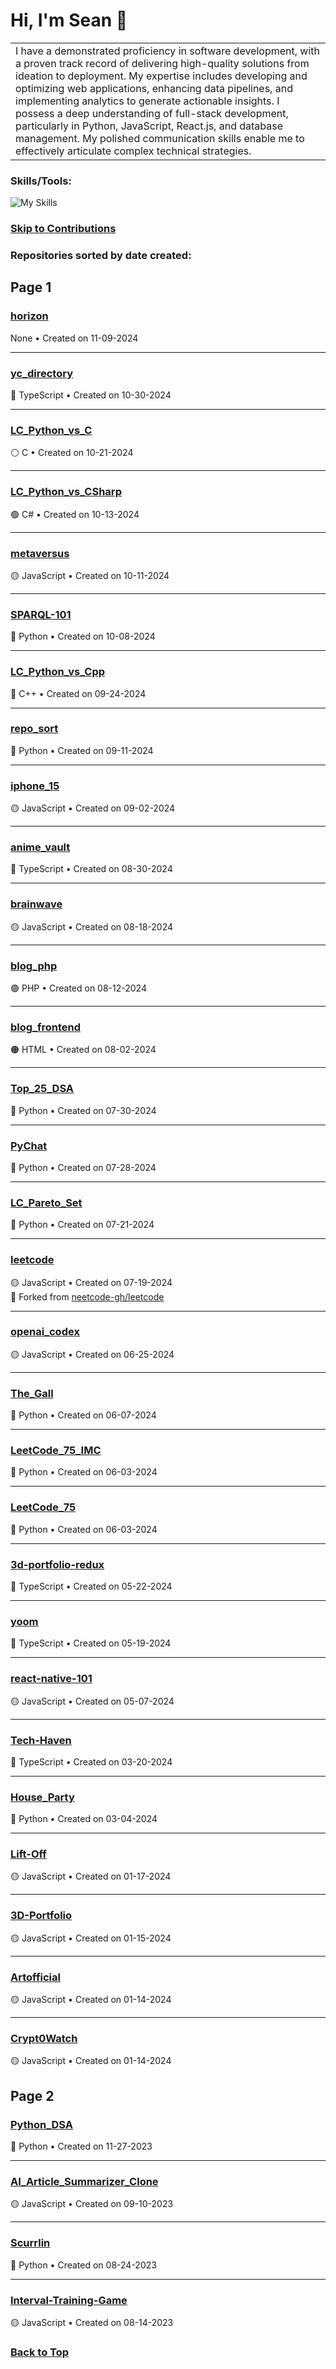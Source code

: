 
<a name="top"></a>

# Hi, I'm Sean 👋

<table>
<tr>
<td>
I have a demonstrated proficiency in software development, with a proven track record of delivering high-quality solutions from ideation to deployment. My expertise includes developing and optimizing web applications, enhancing data pipelines, and implementing analytics to generate actionable insights. I possess a deep understanding of full-stack development, particularly in Python, JavaScript, React.js, and database management. My polished communication skills enable me to effectively articulate complex technical strategies.
</td>
</tr>
</table>

### Skills/Tools:

![My Skills](https://skillicons.dev/icons?i=js,react,express,mongodb,nodejs,nextjs,threejs,tailwind,python,django,flask,postgres,postman,vercel,git)

### [Skip to Contributions](#contributions)

### Repositories sorted by date created:
## Page 1

### [horizon](https://github.com/Scurrlin/horizon)
 None • Created on 11-09-2024  


---

### [yc_directory](https://github.com/Scurrlin/yc_directory)
🔵 TypeScript • Created on 10-30-2024  


---

### [LC_Python_vs_C](https://github.com/Scurrlin/LC_Python_vs_C)
⚪️ C • Created on 10-21-2024  


---

### [LC_Python_vs_CSharp](https://github.com/Scurrlin/LC_Python_vs_CSharp)
🟢 C# • Created on 10-13-2024  


---

### [metaversus](https://github.com/Scurrlin/metaversus)
🟡 JavaScript • Created on 10-11-2024  


---

### [SPARQL-101](https://github.com/Scurrlin/SPARQL-101)
🔵 Python • Created on 10-08-2024  


---

### [LC_Python_vs_Cpp](https://github.com/Scurrlin/LC_Python_vs_Cpp)
🔴 C++ • Created on 09-24-2024  


---

### [repo_sort](https://github.com/Scurrlin/repo_sort)
🔵 Python • Created on 09-11-2024  


---

### [iphone_15](https://github.com/Scurrlin/iphone_15)
🟡 JavaScript • Created on 09-02-2024  


---

### [anime_vault](https://github.com/Scurrlin/anime_vault)
🔵 TypeScript • Created on 08-30-2024  


---

### [brainwave](https://github.com/Scurrlin/brainwave)
🟡 JavaScript • Created on 08-18-2024  


---

### [blog_php](https://github.com/Scurrlin/blog_php)
🟣 PHP • Created on 08-12-2024  


---

### [blog_frontend](https://github.com/Scurrlin/blog_frontend)
🟠 HTML • Created on 08-02-2024  


---

### [Top_25_DSA](https://github.com/Scurrlin/Top_25_DSA)
🔵 Python • Created on 07-30-2024  


---

### [PyChat](https://github.com/Scurrlin/PyChat)
🔵 Python • Created on 07-28-2024  


---

### [LC_Pareto_Set](https://github.com/Scurrlin/LC_Pareto_Set)
🔵 Python • Created on 07-21-2024  


---

### [leetcode](https://github.com/Scurrlin/leetcode)
🟡 JavaScript • Created on 07-19-2024  
🍴 Forked from [neetcode-gh/leetcode](https://github.com/neetcode-gh/leetcode)

---

### [openai_codex](https://github.com/Scurrlin/openai_codex)
🟡 JavaScript • Created on 06-25-2024  


---

### [The_Gall](https://github.com/Scurrlin/The_Gall)
🔵 Python • Created on 06-07-2024  


---

### [LeetCode_75_IMC](https://github.com/Scurrlin/LeetCode_75_IMC)
🔵 Python • Created on 06-03-2024  


---

### [LeetCode_75](https://github.com/Scurrlin/LeetCode_75)
🔵 Python • Created on 06-03-2024  


---

### [3d-portfolio-redux](https://github.com/Scurrlin/3d-portfolio-redux)
🔵 TypeScript • Created on 05-22-2024  


---

### [yoom](https://github.com/Scurrlin/yoom)
🔵 TypeScript • Created on 05-19-2024  


---

### [react-native-101](https://github.com/Scurrlin/react-native-101)
🟡 JavaScript • Created on 05-07-2024  


---

### [Tech-Haven](https://github.com/Scurrlin/Tech-Haven)
🔵 TypeScript • Created on 03-20-2024  


---

### [House_Party](https://github.com/Scurrlin/House_Party)
🔵 Python • Created on 03-04-2024  


---

### [Lift-Off](https://github.com/Scurrlin/Lift-Off)
🟡 JavaScript • Created on 01-17-2024  


---

### [3D-Portfolio](https://github.com/Scurrlin/3D-Portfolio)
🟡 JavaScript • Created on 01-15-2024  


---

### [Artofficial](https://github.com/Scurrlin/Artofficial)
🟡 JavaScript • Created on 01-14-2024  


---

### [Crypt0Watch](https://github.com/Scurrlin/Crypt0Watch)
🟡 JavaScript • Created on 01-14-2024  


## Page 2

### [Python_DSA](https://github.com/Scurrlin/Python_DSA)
🔵 Python • Created on 11-27-2023  


---

### [AI_Article_Summarizer_Clone](https://github.com/Scurrlin/AI_Article_Summarizer_Clone)
🟡 JavaScript • Created on 09-10-2023  


---

### [Scurrlin](https://github.com/Scurrlin/Scurrlin)
🔵 Python • Created on 08-24-2023  


---

### [Interval-Training-Game](https://github.com/Scurrlin/Interval-Training-Game)
🟡 JavaScript • Created on 08-14-2023  



<a name='contributions'></a>

### [Back to Top](#top)

